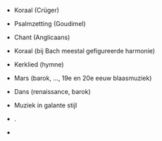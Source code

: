 - Koraal (Crüger)
- Psalmzetting (Goudimel)
- Chant (Anglicaans)
- Koraal (bij Bach meestal gefigureerde harmonie)
- Kerklied (hymne)


- Mars (barok, ..., 19e en 20e eeuw blaasmuziek)
- Dans (renaissance, barok)
- Muziek in galante stijl 
- .
- 
